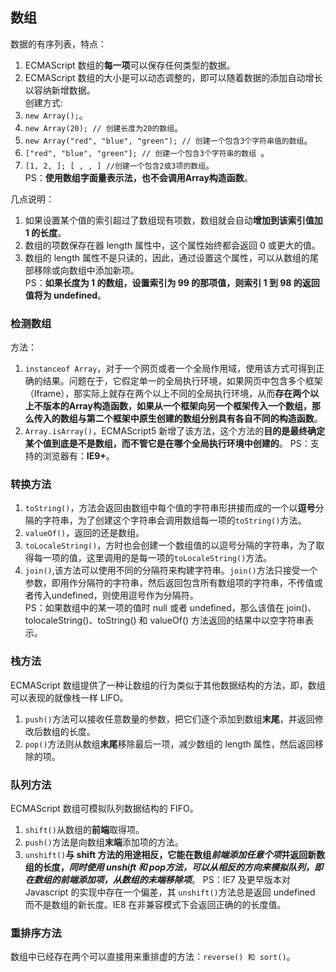 ## 数组  
数据的有序列表，特点：  
1. ECMAScript 数组的**每一项**可以保存任何类型的数据。  
2. ECMAScript 数组的大小是可以动态调整的，即可以随着数据的添加自动增长以容纳新增数据。  
创建方式:  
1. `new Array();`。  
2. `new Array(20); // 创建长度为20的数组`。  
3. `new Array("red", "blue", "green"); // 创建一个包含3个字符串值的数组`。  
4. `["red", "blue", "green"]; // 创建一个包含3个字符串的数组 `。  
5. `[1, 2, ]; [ , , ] //创建一个包含2或3项的数组`。  
PS：**使用数组字面量表示法，也不会调用Array构造函数**。  

几点说明：  
1. 如果设置某个值的索引超过了数组现有项数，数组就会自动**增加到该索引值加 1 的长度**。  
2. 数组的项数保存在器 length 属性中，这个属性始终都会返回 0 或更大的值。  
3. 数组的 length 属性不是只读的，因此，通过设置这个属性，可以从数组的尾部移除或向数组中添加新项。  
PS：**如果长度为 1 的数组，设置索引为 99 的那项值，则索引 1 到 98 的返回值将为 undefined**。  
### 检测数组  
方法：  
1. `instanceof Array`，对于一个网页或者一个全局作用域，使用该方式可得到正确的结果。问题在于，它假定单一的全局执行环境，如果网页中包含多个框架（Iframe），那实际上就存在两个以上不同的全局执行环境，从而**存在两个以上不版本的Array构造函数，如果从一个框架向另一个框架传入一个数组，那么传入的数组与第二个框架中原生创建的数组分别具有各自不同的构造函数**。  
2. `Array.isArray()`，ECMAScript5 新增了该方法，这个方法的**目的是最终确定某个值到底是不是数组，而不管它是在哪个全局执行环境中创建的**。
PS：支持的浏览器有：**IE9+**。  

### 转换方法  
1. `toString()`，方法会返回由数组中每个值的字符串形拼接而成的一个以**逗号**分隔的字符串，为了创建这个字符串会调用数组每一项的`toString()`方法。  
2. `valueOf()`，返回的还是数组。  
3. `toLocaleString()`，方时也会创建一个数组值的以逗号分隔的字符串，为了取得每一项的值，这里调用的是每一项的`toLocaleString()`方法。  
4. `join()`,该方法可以使用不同的分隔符来构建字符串。`join()`方法只接受一个参数，即用作分隔符的字符串，然后返回包含所有数组项的字符串，不传值或者传入undefined，则使用逗号作为分隔符。  
PS：如果数组中的某一项的值时 null 或者 undefined，那么该值在 join()、tolocaleString()、toString() 和 valueOf() 方法返回的结果中以空字符串表示。  
### 栈方法  
ECMAScript 数组提供了一种让数组的行为类似于其他数据结构的方法，即，数组可以表现的就像栈一样 LIFO。  
1. `push()`方法可以接收任意数量的参数，把它们逐个添加到数组**末尾**，并返回修改后数组的长度。  
2. `pop()`方法则从数组**末尾**移除最后一项，减少数组的 length 属性，然后返回移除的项。  
### 队列方法  
ECMAScript 数组可模拟队列数据结构的 FIFO。  
1. `shift()`从数组的**前端**取得项。   
2. `push()`方法是向数组**末端**添加项的方法。  
3. `unshift()`**与 shift 方法的用途相反，它能在数组*前端添加任意个项*并返回新数组的长度，*同时使用 unshift 和 pop方法，可以从相反的方向来模拟队列，即在数组的前端添加项，从数组的末端移除项***。
PS：IE7 及更早版本对 Javascript 的实现中存在一个偏差，其 `unshift()`方法总是返回 undefined 而不是数组的新长度。IE8 在非兼容模式下会返回正确的的长度值。  
### 重排序方法  
数组中已经存在两个可以直接用来重排虚的方法：`reverse() 和 sort()`。  
